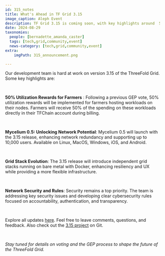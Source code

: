 ```yaml
---
id: 315_notes
title: What's Ahead in TF Grid 3.15	
image_caption: Aleph Event
description: TF Grid 3.15 is coming soon, with key highlights around  50% utilization rewards for farmers, Mycelium 0.5, and grid stack evolution and more. 
date: 2024-08-29
taxonomies:
  people: [bernadette_amanda_caster]
  tags: [tech,grid,community,event]
  news-category: [tech,grid,community,event]
extra:
    imgPath: 315_announcement.png

---
```


Our development team is hard at work on version 3.15 of the ThreeFold Grid. Some key highlights are: 

<br/>

**50% Utilization Rewards for Farmers** : Following a previous GEP vote, 50% utilization rewards will be implemented for farmers hosting workloads on their nodes. Farmers will receive 50% of the spending on these workloads directly in their TFChain account during billing.

<br/>

**Mycelium 0.5: Unlocking Network Potential**: Mycelium 0.5 will launch with the 3.15 release, enhancing network redundancy and supporting up to 10,000 users. Available on Linux, MacOS, Windows, iOS, and Android.

<br/>

**Grid Stack Evolution**: The 3.15 release will introduce independent grid stacks running on bare metal with Docker, enhancing resiliency and UX while providing a more flexible infrastructure.

<br/>

**Network Security and Rules**: Security remains a top priority. The team is addressing key security issues and developing clear cybersecurity rules focused on accountability, authentication, and transparency.

<br/>

Explore all updates [here](https://forum.threefold.io/t/new-features-in-the-upcoming-3-15-version/4401). Feel free to leave comments, questions, and feedback. Also check out the [3.15 project](https://git.ourworld.tf/tfgrid/-/projects/99) on Git.

<br/>

*Stay tuned for details on voting and the GEP process to shape the future of the ThreeFold Grid.*
